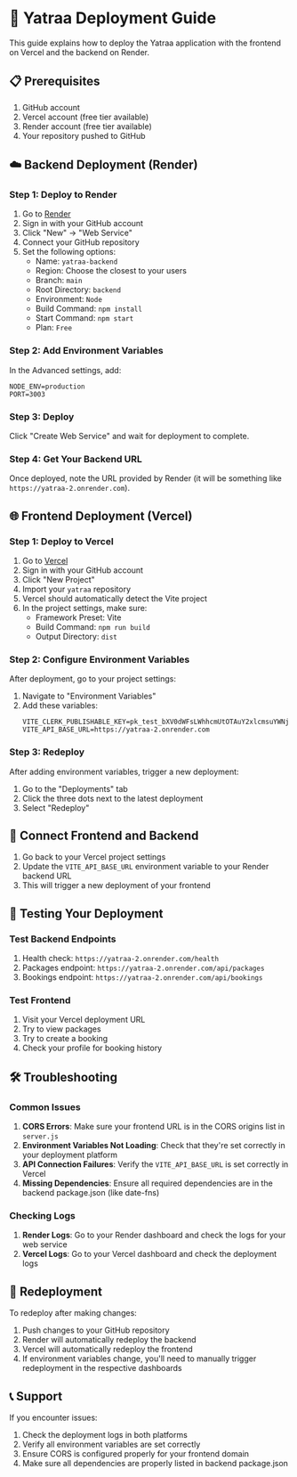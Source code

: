 # 🚀 Yatraa Deployment Guide

This guide explains how to deploy the Yatraa application with the frontend on Vercel and the backend on Render.

## 📋 Prerequisites

1. GitHub account
2. Vercel account (free tier available)
3. Render account (free tier available)
4. Your repository pushed to GitHub

## ☁️ Backend Deployment (Render)

### Step 1: Deploy to Render

1. Go to [Render](https://render.com/)
2. Sign in with your GitHub account
3. Click "New" → "Web Service"
4. Connect your GitHub repository
5. Set the following options:
   - Name: `yatraa-backend`
   - Region: Choose the closest to your users
   - Branch: `main`
   - Root Directory: `backend`
   - Environment: `Node`
   - Build Command: `npm install`
   - Start Command: `npm start`
   - Plan: `Free`

### Step 2: Add Environment Variables

In the Advanced settings, add:
```
NODE_ENV=production
PORT=3003
```

### Step 3: Deploy

Click "Create Web Service" and wait for deployment to complete.

### Step 4: Get Your Backend URL

Once deployed, note the URL provided by Render (it will be something like `https://yatraa-2.onrender.com`).

## 🌐 Frontend Deployment (Vercel)

### Step 1: Deploy to Vercel

1. Go to [Vercel](https://vercel.com/)
2. Sign in with your GitHub account
3. Click "New Project"
4. Import your `yatraa` repository
5. Vercel should automatically detect the Vite project
6. In the project settings, make sure:
   - Framework Preset: Vite
   - Build Command: `npm run build`
   - Output Directory: `dist`

### Step 2: Configure Environment Variables

After deployment, go to your project settings:
1. Navigate to "Environment Variables"
2. Add these variables:
   ```
   VITE_CLERK_PUBLISHABLE_KEY=pk_test_bXV0dWFsLWhhcmUtOTAuY2xlcmsuYWNjb3VudHMuZGV2JA
   VITE_API_BASE_URL=https://yatraa-2.onrender.com
   ```

### Step 3: Redeploy

After adding environment variables, trigger a new deployment:
1. Go to the "Deployments" tab
2. Click the three dots next to the latest deployment
3. Select "Redeploy"

## 🔗 Connect Frontend and Backend

1. Go back to your Vercel project settings
2. Update the `VITE_API_BASE_URL` environment variable to your Render backend URL
3. This will trigger a new deployment of your frontend

## 🧪 Testing Your Deployment

### Test Backend Endpoints

1. Health check: `https://yatraa-2.onrender.com/health`
2. Packages endpoint: `https://yatraa-2.onrender.com/api/packages`
3. Bookings endpoint: `https://yatraa-2.onrender.com/api/bookings`

### Test Frontend

1. Visit your Vercel deployment URL
2. Try to view packages
3. Try to create a booking
4. Check your profile for booking history

## 🛠️ Troubleshooting

### Common Issues

1. **CORS Errors**: Make sure your frontend URL is in the CORS origins list in `server.js`
2. **Environment Variables Not Loading**: Check that they're set correctly in your deployment platform
3. **API Connection Failures**: Verify the `VITE_API_BASE_URL` is set correctly in Vercel
4. **Missing Dependencies**: Ensure all required dependencies are in the backend package.json (like date-fns)

### Checking Logs

1. **Render Logs**: Go to your Render dashboard and check the logs for your web service
2. **Vercel Logs**: Go to your Vercel dashboard and check the deployment logs

## 🔄 Redeployment

To redeploy after making changes:

1. Push changes to your GitHub repository
2. Render will automatically redeploy the backend
3. Vercel will automatically redeploy the frontend
4. If environment variables change, you'll need to manually trigger redeployment in the respective dashboards

## 📞 Support

If you encounter issues:
1. Check the deployment logs in both platforms
2. Verify all environment variables are set correctly
3. Ensure CORS is configured properly for your frontend domain
4. Make sure all dependencies are properly listed in backend package.json